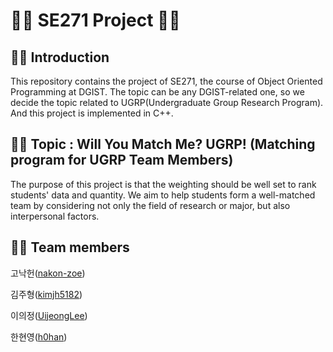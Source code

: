 # 👨‍💻 SE271 **Project** 👩‍💻

## 🐱‍💻 Introduction

This repository contains the project of SE271, the course of Object Oriented Programming at DGIST. The topic can be any DGIST-related one, so we decide the topic related to UGRP(Undergraduate Group Research Program). And this project is implemented in C++.



## 🐱‍🚀 Topic : **Will You Match Me? UGRP! (Matching program for UGRP Team Members)** 

The purpose of this project is that the weighting should be well set to rank students' data and quantity. We aim to help students form a well-matched team by considering not only the field of research or major, but also interpersonal factors.



## 🐱‍🏍 Team members

고낙헌([nakon-zoe](https://github.com/nakon-zoe))

김주형([kimjh5182](https://github.com/kimjh5182))

이의정([UijeongLee](https://github.com/UijeongLee))

한현영([h0han](https://github.com/h0han))